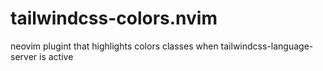 # tailwindcss-colors.nvim
neovim plugint that highlights colors classes when tailwindcss-language-server is active

